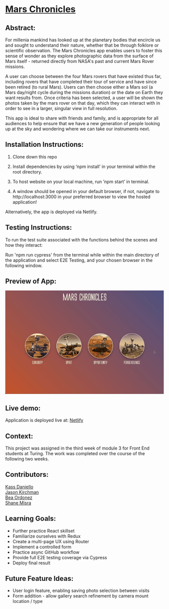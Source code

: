 # [Mars Chronicles](https://marschronicles.netlify.app/)

## Abstract:

  For millenia mankind has looked up at the planetary bodies that encircle us and sought to understand their nature, whether that be through folklore or scientific observation. The Mars Chronicles app enables users to foster this sense of wonder as they explore photographic data from the surface of Mars itself - returned directly from NASA's past and current Mars Rover missions.

  A user can choose between the four Mars rovers that have existed thus far, including rovers that have completed their tour of service and have since been retired (to rural Mars). Users can then choose either a Mars sol (a Mars day/night cycle during the missions duration) or the date on Earth they want results from. Once criteria has been selected, a user will be shown the photos taken by the mars rover on that day, which they can interact with in order to see in a larger, singular view in full resolution.

  This app is ideal to share with friends and family, and is appropriate for all audiences to help ensure that we have a new generation of people looking up at the sky and wondering where we can take our instruments next.

[//]: <>

## Installation Instructions:
[//]: <>

1. Clone down this repo

1. Install dependencies by using ‘npm install’ in your terminal within the root directory.

1. To host website on your local machine, run ’npm start’ in terminal.

1. A window should be opened in your default browser, if not, navigate to http://localhost:3000 in your preferred browser to view the hosted application!

Alternatively, the app is deployed via Netlify.

## Testing Instructions:
[//]: <>

To run the test suite associated with the functions behind the scenes and how they interact: 

Run 'npm run cypress' from the terminal while within the main directory of the application and select E2E Testing, and your chosen browser in the following window.

## Preview of App:
[//]: <>
![](src/assets/demo.gif)

## Live demo:


Application is deployed live at: [Netlify](https://marschronicles.netlify.app/)


## Context:
[//]: <>

This project was assigned in the third week of module 3 for Front End students at Turing. The work was completed over the course of the following two weeks. 

## Contributors:
[//]: <>

[Kass Daniello](https://github.com/Zertroz) \
[Jason Kirchman](https://github.com/kirch1) \
[Bea Ordonez](https://github.com/bea-ordonez) \
[Shane Misra](https://github.com/sdmisra) 

## Learning Goals:
[//]: <>

- Further practice React skillset
- Familiarize ourselves with Redux
- Create a multi-page UX using Router
- Implement a controlled form
- Practice async GitHub workflow
- Provide full E2E testing coverage via Cypress
- Deploy final result

## Future Feature Ideas:
[//]: <>

- User login feature, enabling saving photo selection between visits
- Form addition - allow gallery search refinement by camera mount location / type
